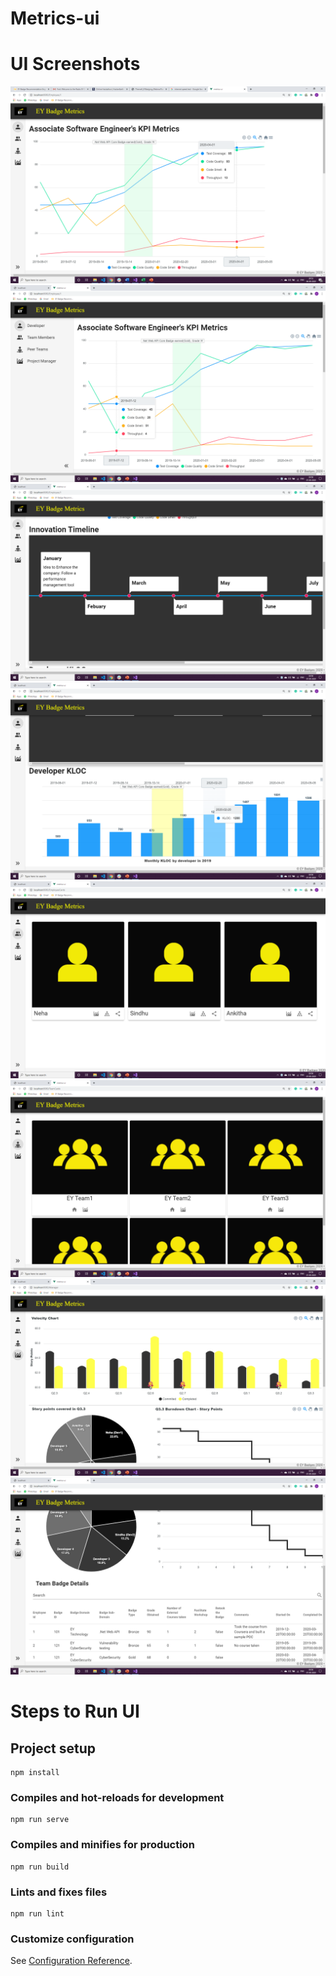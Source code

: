 # Metrics-ui
# UI Screenshots 
<img src="https://github.com/neha-duggirala/EYBadge-Metrics-UI/blob/master/Screenshots/Screenshot%20(230).png" />
<img src="https://github.com/neha-duggirala/EYBadge-Metrics-UI/blob/master/Screenshots/Screenshot%20(231).png" />
<img src="https://github.com/neha-duggirala/EYBadge-Metrics-UI/blob/master/Screenshots/Screenshot%20(232).png" />
<img src="https://github.com/neha-duggirala/EYBadge-Metrics-UI/blob/master/Screenshots/Screenshot%20(233).png" />
<img src="https://github.com/neha-duggirala/EYBadge-Metrics-UI/blob/master/Screenshots/Screenshot%20(234).png" />
<img src="https://github.com/neha-duggirala/EYBadge-Metrics-UI/blob/master/Screenshots/Screenshot%20(235).png" />
<img src="https://github.com/neha-duggirala/EYBadge-Metrics-UI/blob/master/Screenshots/Screenshot%20(236).png" />
<img src="https://github.com/neha-duggirala/EYBadge-Metrics-UI/blob/master/Screenshots/Screenshot%20(237).png" />

# Steps to Run UI

## Project setup
```
npm install
```

### Compiles and hot-reloads for development
```
npm run serve
```

### Compiles and minifies for production
```
npm run build
```

### Lints and fixes files
```
npm run lint
```

### Customize configuration
See [Configuration Reference](https://cli.vuejs.org/config/).
